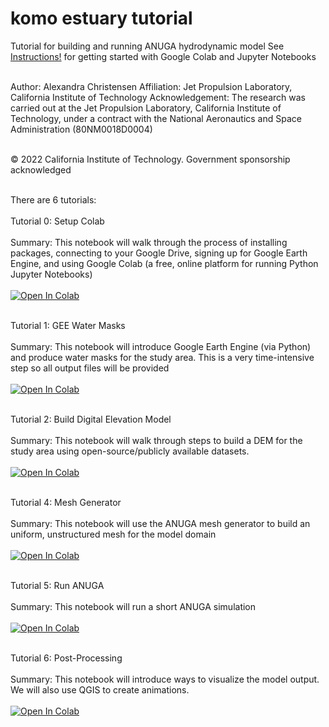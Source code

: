 # komo estuary tutorial
Tutorial for building and running ANUGA hydrodynamic model
See [Instructions!](https://github.com/achri19/komo_estuary_tutorial/blob/main/Final_Workshop_Instructions.pdf) for getting started with Google Colab and Jupyter Notebooks
<br></br>

Author: Alexandra Christensen
Affiliation: Jet Propulsion Laboratory, California Institute of Technology
Acknowledgement: The research was carried out at the Jet Propulsion Laboratory, California Institute of Technology, under a contract with the National Aeronautics and Space Administration (80NM0018D0004)
<br></br>

© 2022 California Institute of Technology. Government sponsorship acknowledged
<br></br>

There are 6 tutorials:
<br></br>
Tutorial 0: Setup Colab<br></br>
Summary: This notebook will walk through the process of installing packages, connecting to your Google Drive, signing up for Google Earth Engine, and using Google Colab (a free, online platform for running Python Jupyter Notebooks)<br></br>
[![Open In Colab](https://colab.research.google.com/assets/colab-badge.svg)](https://colab.research.google.com/github/achri19/komo_estuary_tutorial/blob/main/0_SetupColab.ipynb)<br></br>


Tutorial 1: GEE Water Masks<br></br>
Summary: This notebook will introduce Google Earth Engine (via Python) and produce water masks for the study area. This is a very time-intensive step so all output files will be provided<br></br>
[![Open In Colab](https://colab.research.google.com/assets/colab-badge.svg)](https://colab.research.google.com/github/achri19/komo_estuary_tutorial/blob/main/1_GEEwatermask.ipynb)
<br></br>

Tutorial 2: Build Digital Elevation Model<br></br>
Summary: This notebook will walk through steps to build a DEM for the study area using open-source/publicly available datasets.<br></br>
[![Open In Colab](https://colab.research.google.com/assets/colab-badge.svg)](https://colab.research.google.com/github/achri19/komo_estuary_tutorial/blob/main/2_Setup_DEM.ipynb)
<br></br>


Tutorial 4: Mesh Generator	<br></br>
Summary: This notebook will use the ANUGA mesh generator to build an uniform, unstructured mesh for the model domain<br></br>
[![Open In Colab](https://colab.research.google.com/assets/colab-badge.svg)](https://colab.research.google.com/github/achri19/komo_estuary_tutorial/blob/main/4_Build_ANUGA_Mesh.ipynb)
<br></br>


Tutorial 5: Run ANUGA<br></br>
Summary: This notebook will run a short ANUGA simulation<br></br>
[![Open In Colab](https://colab.research.google.com/assets/colab-badge.svg)](https://colab.research.google.com/github/achri19/komo_estuary_tutorial/blob/main/5_Run_ANUGA.ipynb)
<br></br>

Tutorial 6: Post-Processing<br></br>
Summary: This notebook will introduce ways to visualize the model output. We will also use QGIS to create animations.<br></br>
[![Open In Colab](https://colab.research.google.com/assets/colab-badge.svg)](https://colab.research.google.com/github/achri19/komo_estuary_tutorial/blob/main/6_Post_Process.ipynb)
<br></br>
